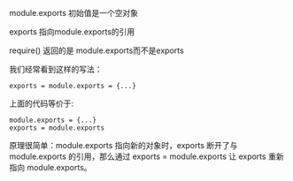module.exports 初始值是一个空对象

exports 指向module.exports的引用

require() 返回的是 module.exports而不是exports

我们经常看到这样的写法：

	exports = module.exports = {...}

上面的代码等价于:

	module.exports = {...}
	exports = module.exports

原理很简单：module.exports 指向新的对象时，exports 断开了与 module.exports 的引用，那么通过 exports = module.exports 让 exports 重新指向 module.exports。